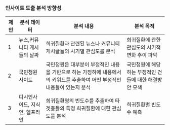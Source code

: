 ### 인사이트 도출 분석 방향성

|제안|분석 데이터|분석 내용|분석 목적|
|--|--|--|--|
|1|뉴스,커뮤니티 게시들의 날짜|희귀질환과 관련된 뉴스나 커뮤니티 게시글들의 시기별 관심도를 분석|희귀질환에 관한 관심도의 시기적 변화 추이 파악|
|2|국민청원사이트|국민청원은 대부분이 부정적인 내용을 기반으로 하는 가정하에 내용에서의 키워드를 추출하여 어떤 부정적인 내용들이 있는지 분석|국민청원에 해당하는 부정적인 건들에 대한 해결방안 모색|
|3|디시인사이드, 지식인, 헬프라인|희귀질환명의 빈도수를 추출하여 타겟층들의 특정 희귀질환에 대한 관심도를 분석|희귀질환별 빈도수 예측|
